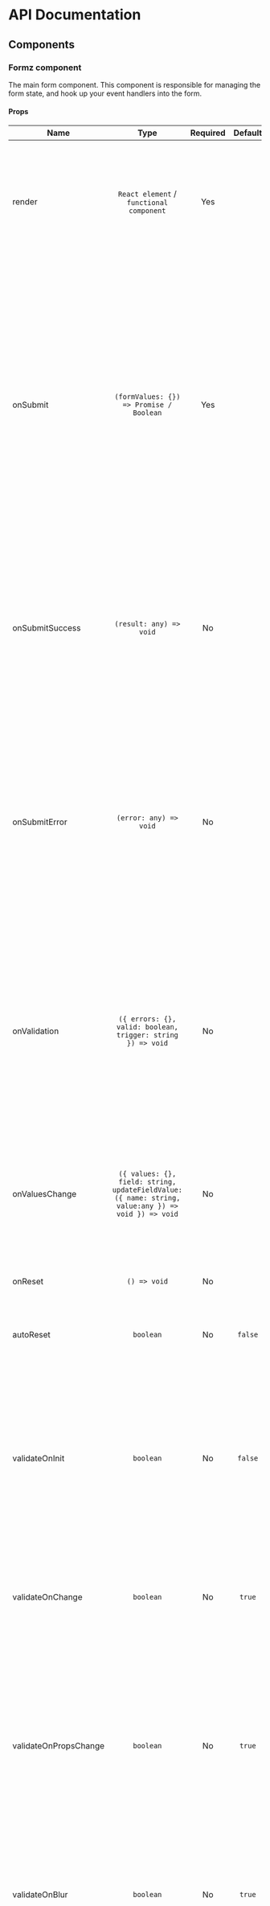 # API Documentation

## Components

### Formz component

The main form component. This component is responsible for managing the form state, and hook up your event handlers into the form.

#### Props

| Name | Type | Required | Default | Description|
|------|:----:|:--------:|:-------:|------------|
|render|`React element` / `functional component`|Yes| |Formz utilizes the render prop pattern to inject all form related props and methods into your form component.Pass in a class component or functional component.
|onSubmit|`(formValues: {}) => Promise / Boolean`|Yes| |Form submission handler. The handler is called only if the form is valid, and will receive a single argument, that is a map object of `<field name, field value>`. If the handler does async work to process the form, it should return a `Promise` that is resolved if the process was successful, or rejected with the error if the processing failed. If the handler does sync work, it should return `true` if successful, or `false` if failed.
|onSubmitSuccess|`(result: any) => void`|No| |A callback to be called when the submission of the form is successful. If your `onSubmit` returned a `Promise`, it will be called with the resolved value. If your `onSubmit` returned `true`, it will be called with the submitted form values.
|onSubmitError|`(error: any) => void`|No| |A callback to be called when the submission of the form failed. If the form is invalid, it will be called when attempting to submit the form, and will get the form errors object as parameter. If your `onSubmit` returned a `Promise`, it will be called with the rejected value. If your `onSubmit` returned `false`, it will be called with `false`.
|onValidation|`({ errors: {}, valid: boolean, trigger: string }) => void`|No| |A callback to be called when the form has finished a validation phase. The callback will get a single object as a parameter, with `errors`, which is the form errors object, `valid` that states if the form is valid or not, and `trigger` which is the name of the field that triggered the validation.
|onValuesChange|`({ values: {}, field: string, updateFieldValue: ({ name: string, value:any }) => void }) => void`|No| |A callback to be called when a field value was changed. This allows you to update other fields based on the change using the `updateFieldValue` function that is provided to the callback.
|onReset|`() => void`|No| |A callback to be called when the form has been reset.
|autoReset|`boolean`|No|`false`|If set to `true`, the form would automatically reset upon a successful submit.
|validateOnInit|`boolean`|No|`false`|If set to `true`, the form would validate after each field initialization. Please note that this may cause an additional renders as it runs for every field that is registered in the form (for example, form with 7 fields will execute validation 7 times on initialization).
|validateOnChange|`boolean`|No|`true`|If set to `true`, the form would validate upon every change in a field. Please note that this may cause an additional render.
|validateOnPropsChange|`boolean`|No|`true`|If set to `true`, the form would validate upon every every prop change in that field. Only the extra props that are not part of the library props are taken into account, and the change detection algorithm is a shallow compare. Please note that this may cause an additional render.
|validateOnBlur|`boolean`|No|`true`|If set to `true`, the form would validate upon every blur of a field. Please note that this may cause an additional render.
|validateOnSubmit|`boolean`|No|`true`|If set to `true`, the form would validate before submitting. Please note that this may cause an additional render. It is a good practice to leave this option set to `true`, as it should prevent unneeded API requests to your form endpoint if client side validation fails.
|formNative|`boolean`|No|`true`|Set to `false` to disable native form element generation. By default, Formz wraps the rendered form component with `form` HTML element to enable native HTML form features.
|formNoValidate|`boolean`|No|`true`|Set to `false` to enable browser built-in HTML5 validations for the form. This may cause UX problems if you implement your own validations.
|formAction|`string`|No| |Set the action of the native form element.
|formMethod|`'get' / 'post' / 'GET' / 'POST'`|No| |Set the method of the native form element.
|formEnctype|`'application/x-www-form-urlencoded' / 'multipart/form-data' / 'text/plain'`|No| |Set the enctype of the native form element.
|formTarget|`'_self' / '_blank' / '_parent' / '_top' / string`|No| |Set the target of the native form element.
|formProps|`object`|No| |Spread all properties of this object onto the `form` element.
|onFieldAdded|`({ name: string }) => void`|No| |A callback to be called when a new field is registered in the form (Field component first rendered).
|onFieldUpdated|`({ name: string }) => void`|No| |A callback to be called when a field is updated in the form (Field component props where updated).
|onFieldRemoved|`({ name: string }) => void`|No| |A callback to be called when a field is removed from the form (Field component unmounted).
|onFieldBlur|`({ name: string, value: any }) => void`|No| |A callback to be called when a field was blurred in the form. The callback will be provided with the field name and value.
|onFieldActive|`({ name: string, value: any }) => void`|No| |A callback to be called when a field was activated in the form. The callback will be provided with the field name and value.

<div class="alert alert-info mt-3">
    <i class="fas fa-info-circle"></i> Any other props that are passed to the Formz component will be passed to the render props.
</div>

<div class="alert alert-info mt-3">
    <i class="fas fa-info-circle"></i> Setting <code>formAction</code> and <code>formNative</code> will force the form to use the native submission. The side effects of the native submit are that <code>onSubmit</code> function will not be executed and fields will NOT be validated on submission. 
</div>

### Field component

The `Field` component is injected as a prop into your form component via the render prop of the `Form` component. Each form gets a `Field` component that is bounded to that form.

<div class="alert alert-warning">
<i class="fas fa-exclamation-circle"></i> <strong>Important Note:</strong> The <code>Field</code> component is very sensitive to props changes. Because validators gets the form props, every change to the props will trigger the validators, and if props always change that may cause infinite loop.
For example, the following is a <strong>BIG NO NO</strong>!
</div>

{% raw %}
```jsx
<Field name="fieldName" validators={{ isOK: ({ value }) => !!value }} />
```
{% endraw %}

Regardless of the fact that this is a bad practice in React in general, that means that for every render, the `validators` prop is injected with a new object, that will trigger `componentDidUpdate` and will push a notification that props was changed for that field to the `Formz` instance, causing it to execute the validators and re-render the fields, and there for, that will cause an infinite loop.

#### Props

| Name | Type | Required | Default | Description|
|------|:----:|:--------:|:-------:|------------|
|render|`React element` / `functional component`|Yes| |The `Field` component utilizes the render prop pattern to inject all field / form related props and methods into your field component. Pass in a class component or functional component.
|name|`string`|Yes| |The name of the field. It will be used as the key for the field in the form values map object.
|defaultValue|`object`/`array`/`string`/`number`/`boolean`|No| |The initial value for the field. Can be an object, array, string, number or boolean.
|validators|`object<string, ({ value, allValues, props }) => boolean / Promise>`|No| |A map of validation functions. Each key of the object will be used as the error key on the `errors` object of the field. A sync validation function should return `true` if the validation passed, `false` otherwise. An async validation function should return a `Promise` that will resolve with `true` if validation passed or `false` if validation failed.
|parsers|`array<({ value, allValues, props }) => any>`|No| |Parse function is used to convert the "view" (formatted) value into a value that should be stored in the form. This is useful for example for converting `DD/MM/YYYY` formatted dates to unix timestamps. Each function will get an object of `{ value, allValues, props }`, and should return the parsed value. If an array of parsing functions is provided, each function will be executed in order, and passed the returned value from the previous function.
|formatters|`array<({ value, allValues, props }) => any>`|No| |The opposite of `parsers`. Formatter function is used to convert the actual stored value in the form into a value should be displayed for the user. This is useful for example for converting unix timestamps to `DD/MM/YYYY` formatted date. Each function will get an object of `{ value, allValues, props }`, and should return the formatted value. If an array of formatting functions is provided, each function will be executed in order, and passed the returned value from the previous function.
|validateOnChange|`boolean`|No||If set to `true`, the form would validate upon every change in that field. Please note that this may cause an additional render, and validation runs on all fields. This can be used to force validation / prevent validation if the form prop `validateOnChange` is the opposite. For example, if the form prop `validateOnChange` is `false`, only a field with the prop `validateOnChange` sets to `true` will trigger the validation.
|validateOnPropsChange|`boolean`|No||If set to `true`, the form would validate upon every prop change in that field. Only the extra props that are not part of the library props are taken into account, and the change detection algorithm is a shallow compare. Please note that this may cause an additional render, and validation runs on all fields. This can be used to force validation / prevent validation if the form prop `validateOnPropsChange` is the opposite. For example, if the form prop `validateOnPropsChange` is `false`, only a field with the prop `validateOnPropsChange` sets to `true` will trigger the validation.
|validateOnBlur|`boolean`|No||If set to `true`, the form would validate upon every blur of that field. Please note that this may cause an additional render, and validation runs on all fields. This can be used to force validation / prevent validation if the form prop `validateOnBlur` is the opposite. For example, if the form prop `validateOnBlur` is `false`, only a field with the prop `validateOnBlur` sets to `true` will trigger the validation.
|validateOnInit|`boolean`|No||If set to `true`, the form would validate after field initialization. Please note that this may cause an additional render, runs for every field that is registered in the form (for example, form with 7 fields will execute validation 7 times on initialization), and validation runs on all fields. This can be used to force validation / prevent validation if the form prop `validateOnInit` is the opposite. For example, if the form prop `validateOnInit` is `false`, only a field with the prop `validateOnInit` sets to `true` will trigger the validation.
|reValidateOnFormChanges|`boolean`/`string`/`array<string>`|No||If set to `true`, this field validation will be executed for every change in any field. If set to a `string`, this field validation will be executed only if a field with the name of this prop is changed. If set to `array<string>`, you can set more than 1 field that will trigger the validation.
|reInitialize|`boolean`|No|`false`|If set to `true`, a change in the `defaultValue` prop will change the `value` of the field to the new default value.
|keepDirty|`boolean`|No|`false`|If set to `true`, a change in the `defaultValue` prop will change the `value` of the field to the new default value, **ONLY IF** the field is not `dirty`.
|synthetic|`boolean / string`|No| |Set to `true` to handle synthetic events `value` field automatically in `onChange`, or set to custom string value to extract that field from the synthetic event `target` object.
|onValueChange|`({ value: any, allValues: {}, submit: () => void, reset: () => void, updateFieldValue: ({ name: string, value:any }) => void }) => void`|No| |A callback to be called when a the field value was changed. This allows you to update other fields based on the change using the `updateFieldValue` function that is provided to the callback, submit the form using `submit` or reset it using `reset`.

<div class="alert alert-info mt-3">
    <i class="fas fa-info-circle"></i> Any other props that are passed to the Field component will be passed to the render props.
</div>

## Render props

Formz uses the **render prop** pattern of React to pass down relevant props into the rendered components.

### Formz render props

The `Formz` component `render` prop will render the entire form. It will inject the following props into the rendered component:

| Name | Type | Description|
|------|:----:|------------|
|Field|`React element`|A React component `Field` that is used to define fields for the form and is tightly coupled to the providing `Formz` instance.
|reset|`function`|A function that will reset the form when called.
|submit|`function`|A function that will trigger the form submission when called.
|errors|`object<string, object<string, boolean/string>>`|A map object of the current form field errors. Each object key is a name of a field, and each value is a map from the error name to `true` or the error string if the error is relevant to the field.
|valid|`boolean`|Is the form valid (no errors are present for all fields).
|invalid|`boolean`|The opposite of `valid`. Is `true` if there is at least one field with one error.
|pristine|`boolean`|Is the form pristine (no values were changed). Is `true` if all fields in the form are in `pristine` state.
|dirty|`boolean`|The opposite of `pristine`. Is `true` if there is at least one field that is in `dirty` state.
|touched|`boolean`|Was the form touched by the user. Is `true` if at least one field was touched by the user.
|untouched|`boolean`|The opposite of `touched`. Is `true` if none of the fields were touched by the user.
|pending|`boolean`|Does the form has pending validation (async). Is `true` if at least one of the fields has an async validation that is still processing.
|submitting|`boolean`|Is `true` when the form is submitting.
|submitted|`boolean`|Is `true` when the form was already submitted, and the submission completed (successfully or not).
|submitSuccess|`boolean`|If `true` when the form was successfully submitted.
|values|`object<string, any>`|A map of the form values|

<div class="alert alert-info mt-3">
    <i class="fas fa-info-circle"></i> Props passed to the Formz component that are not a part of the Formz component props will be passed as well, as long as they don't conflict with the names of the render props.
</div>

### Field render props

The `Field` component `render` prop will render a single field. It will inject the following props into the rendered component:

| Name | Type | Description|
|------|:----:|------------|
|value|`any`|The formatted value of the field for display to the user.
|rawValue|`any`|The actual value of the field.
|errors|`object<string, boolean/string>`|A map object with all the active errors of the field.
|valid|`boolean`|Is `true` if the field is valid (no errors).
|invalid|`boolean`|The opposite of `valid`. Is `true` if the field has at least one active error.
|touched|`boolean`|Is `true` if the field was touched by the user.
|untouched|`boolean`|The opposite of `touched`. Is `true` if the field was never touched by the user.
|pristine|`boolean`|Is `true` if the field was never changed.
|dirty|`boolean`|The opposite of `pristine`. Is `true` if the field was changed.
|active|`boolean`|Is `true` if the field is the currently active field in the form (in focused).
|pending|`boolean`|Is `true` if the field has at least one async validation pending.
|submitting|`boolean`|Is `true` when the form is submitting.
|submitted|`boolean`|Is `true` when the form was already submitted, and the submission completed (successfully or not).
|submitSuccess|`boolean`|If `true` when the form was successfully submitted.
|formValues|`object<string, any>`|A map object from field names to raw values.
|onChange|`(newValue) => void`|Call this function to change the value of the field. The function should be called with a single argument - the new field raw value.
|onBlur|`() => void`|Call this function when the field is blurred. 
|onFocus|`() => void`|Call this function when the field is focused. 
|reset|`() => void`|Call this function the reset the field. 
|updateFieldValue|`({ name, value }) => void`|Call this function to update a field value. The function argument is an object of `{ name, value }` where `name` is the name of the field to update, and `value` is the new value. Calling `onChange` actually calls this function with the current field `name`.
|resetForm|`function`|A function that will reset the form when called.
|submit|`function`|A function that will trigger the form submission when called.
|formErrors|`object<string, object<string, boolean/string>>`|A map object with all the active errors of the form.
|formValid|`boolean`|Is `true` if the form is valid (no errors).
|formInvalid|`boolean`|The opposite of `formValid`. Is `true` if the form has at least one active error.
|formTouched|`boolean`|Is `true` if the form was touched by the user.
|formUntouched|`boolean`|The opposite of `formTouched`. Is `true` if the form was never touched by the user.
|formPristine|`boolean`|Is `true` if the form was never changed.
|formDirty|`boolean`|The opposite of `formPristine`. Is `true` if the form was changed.
|formPending|`boolean`|Is `true` if the form has at least one async validation pending.

<div class="alert alert-info mt-3">
    <i class="fas fa-info-circle"></i> Props passed to the Field component that are not a part of the Field component props will be passed as well, as long as they don't conflict with the names of the render props.
</div>
